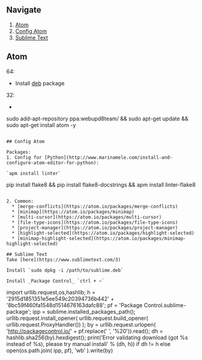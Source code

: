 ## Navigate
1. [Atom](#atom)
2. [Config Atom](#config-atom)
3. [Sublime Text](#sublime-text)

## Atom

64:
  * Install [deb](https://atom.io/download/deb) package

32:
  * ```
  sudo add-apt-repository ppa:webupd8team/ &&
  sudo apt-get update &&
  sudo apt-get install atom -y
  ```

## Config Atom

Packages:
1. Config for [Python](http://www.marinamele.com/install-and-configure-atom-editor-for-python):

`apm install linter`

```
pip install flake8 &&
pip install flake8-docstrings &&
apm install linter-flake8
```

2. Common:
  * [merge-conflicts](https://atom.io/packages/merge-conflicts)
  * [minimap](https://atom.io/packages/minimap)
  * [multi-cursor](https://atom.io/packages/multi-cursor)
  * [file-type-icons](https://atom.io/packages/file-type-icons)
  * [project-manager](https://atom.io/packages/project-manager)
  * [highlight-selected](https://atom.io/packages/highlight-selected)
  * [minimap-highlight-selected](https://atom.io/packages/minimap-highlight-selected)

## Sublime Text
Take [here](https://www.sublimetext.com/3)

Install `sudo dpkg -i /path/to/sublime.deb`

Install _Package Control_ `ctrl + ~`

```
import urllib.request,os,hashlib; h = '2915d1851351e5ee549c20394736b442' + '8bc59f460fa1548d1514676163dafc88'; pf = 'Package Control.sublime-package'; ipp = sublime.installed_packages_path(); urllib.request.install_opener( urllib.request.build_opener( urllib.request.ProxyHandler()) ); by = urllib.request.urlopen( 'http://packagecontrol.io/' + pf.replace(' ', '%20')).read(); dh = hashlib.sha256(by).hexdigest(); print('Error validating download (got %s instead of %s), please try manual install' % (dh, h)) if dh != h else open(os.path.join( ipp, pf), 'wb' ).write(by)
```